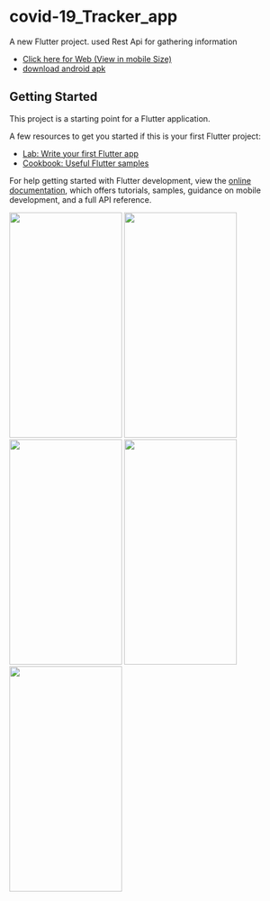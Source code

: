 # covid-19_Tracker_app

A new Flutter project.
used Rest Api for gathering information
- [Click here for Web (View in mobile Size)](https://covid-19-app-4ea40.web.app/)
- [download android apk](https://drive.google.com/file/d/1orjKioePibHMZAw9lR6RO2bhJjRPf3fW/view?usp=drive_link)


## Getting Started

This project is a starting point for a Flutter application.

A few resources to get you started if this is your first Flutter project:

- [Lab: Write your first Flutter app](https://docs.flutter.dev/get-started/codelab)
- [Cookbook: Useful Flutter samples](https://docs.flutter.dev/cookbook)

For help getting started with Flutter development, view the
[online documentation](https://docs.flutter.dev/), which offers tutorials,
samples, guidance on mobile development, and a full API reference.

<div class="photo-gallery">
    <img src="https://github.com/gauravkakad1/Flutter-Covid-19-Tracker-App/assets/120310412/08369b1f-fe8f-4e2c-984f-47eeaa2ad376" style="width:200px; height:400px;">
    <img src="https://github.com/gauravkakad1/Flutter-Covid-19-Tracker-App/assets/120310412/6e2c7b4e-ca26-40e0-9499-304dc93ac49a" style="width:200px; height:400px;">
    <img src="https://github.com/gauravkakad1/Flutter-Covid-19-Tracker-App/assets/120310412/f8204031-2d95-4bc6-b755-3a27f66906fb" style="width:200px; height:400px;">
  <img src="https://github.com/gauravkakad1/Flutter-Covid-19-Tracker-App/assets/120310412/00cba823-defa-4746-aaf9-1c951345731a" style="width:200px; 
height:400px;">
  <img src="https://github.com/gauravkakad1/Flutter-Covid-19-Tracker-App/assets/120310412/9c0d8225-bf36-4ffd-8f6e-7a9b06ce97a6" style="width:200px; 
height:400px;">


</div>
